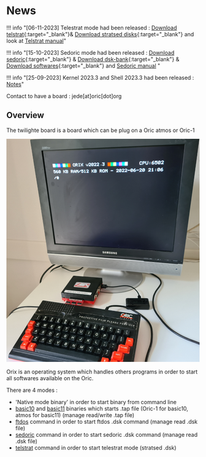 # News

!!! info "[06-11-2023] Telestrat mode had been released : [Download telstrat](https://repo.orix.oric.org/dists/official/tgz/6502/telstrat.tgz){:target="_blank"}& [Download stratsed disks](https://repo.orix.oric.org/dists/official/tgz/6502/stratsed.tgz){:target="_blank"} and look at [Telstrat manual](./commands/telstrat.md)"

!!! info "[15-10-2023] Sedoric mode had been released : [Download sedoric](https://repo.orix.oric.org/dists/official/tgz/6502/sedoric.tgz){:target="_blank"} & [Download dsk-bank](https://repo.orix.oric.org/dists/official/tgz/6502/dsk-bank.tgz){:target="_blank"} & [Download softwares](https://repo.orix.oric.org/dists/official/tgz/6502/softwares.tgz){:target="_blank"} and [Sedoric manual](./commands/sedoric.md) "

!!! info "[25-09-2023] Kernel 2023.3 and Shell 2023.3 had been released  : [Notes](update/2023_3.md)"

Contact to have a board : jede[at]oric[dot]org

## Overview

The twilighte board is a board which can be plug on a Oric atmos or Oric-1

![Overview](./user_manual/img/twil_prez.jpg)

Orix is an operating system which handles others programs in order to start all softwares available on the Oric.

There are 4 modes :

* 'Native mode binary' in order to start binary from command line
* [basic10](./commands/basic10.md) and [basic11](./commands/basic11.md) binaries which starts .tap file (Oric-1 for basic10, atmos for basic11) (manage read/write .tap file)
* [ftdos](./commands/ftdos.md) command in order to start ftdos .dsk command (manage read .dsk file)
* [sedoric](./commands/sedoric.md) command in order to start sedoric .dsk command (manage read .dsk file)
* [telstrat](./commands/telstrat.md) command in order to start telestrat mode (stratsed .dsk)
